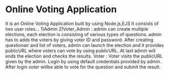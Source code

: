 # Online Voting Application

It is an Online Voting Application built by using Node.js,EJS It consists of two user roles... 1)Admin 2)Voter_Admin : admin can create multiple elections, each election is consisting of various types of questions. admin has to adds the voters by giving voter ID and password. After creating questionair and list of voters, admin can launch the election and it provides publicURL where voters can vote by using publicURL. At last admin will ends the election and checks the results. 
Voter : Voter visits the publicURL given by the admin. Login by using default credentials provided by admin. After login voter willbe able to vote for the question and submit the result.
